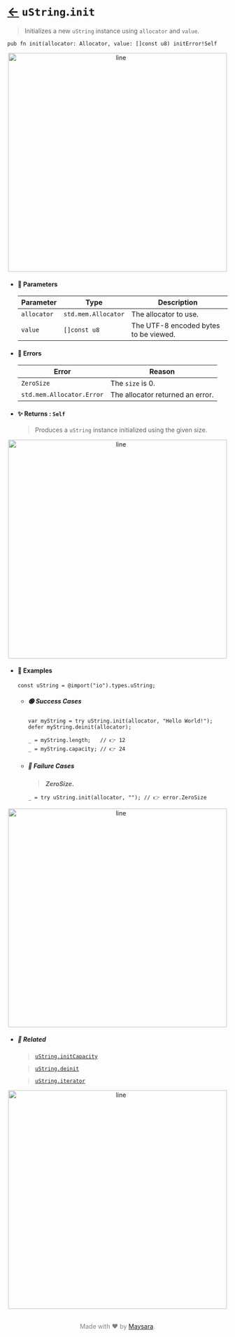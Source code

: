 # [←](../uString.md) `uString`.`init`

> Initializes a new `uString` instance using `allocator` and `value`.

```zig
pub fn init(allocator: Allocator, value: []const u8) initError!Self
```


<div align="center">
<img src="https://raw.githubusercontent.com/Super-ZIG/io/refs/heads/main/dist/img/md/line.png" alt="line" style="width:500px;"/>
</div>

- #### 🧩 Parameters

    | Parameter   | Type                | Description                           |
    | ----------- | ------------------- | ------------------------------------- |
    | `allocator` | `std.mem.Allocator` | The allocator to use.                 |
    | `value`     | `[]const u8`        | The UTF-8 encoded bytes to be viewed. |

- #### 🚫 Errors

    | Error                     | Reason                           |
    | ------------------------- | -------------------------------- |
    | `ZeroSize`                | The `size` is 0.                 |
    | `std.mem.Allocator.Error` | The allocator returned an error. |

- #### ✨ Returns : `Self`

    > Produces a `uString` instance initialized using the given size.

<div align="center">
<img src="https://raw.githubusercontent.com/Super-ZIG/io/refs/heads/main/dist/img/md/line.png" alt="line" style="width:500px;"/>
</div>

- #### 🧪 Examples

    ```zig
    const uString = @import("io").types.uString;
    ```

    - ##### 🟢 Success Cases

        ```zig
        var myString = try uString.init(allocator, "Hello World!");
        defer myString.deinit(allocator);

        _ = myString.length;   // 👉 12
        _ = myString.capacity; // 👉 24
        ```

    - ##### 🔴 Failure Cases

        > **_ZeroSize._**

        ```zig
        _ = try uString.init(allocator, ""); // 👉 error.ZeroSize
        ```

<div align="center">
<img src="https://raw.githubusercontent.com/Super-ZIG/io/refs/heads/main/dist/img/md/line.png" alt="line" style="width:500px;"/>
</div>

- ##### 🔗 Related

  > [`uString.initCapacity`](./initCapacity.md)

  > [`uString.deinit`](./deinit.md)

  > [`uString.iterator`](./iterator.md)

<div align="center">
<img src="https://raw.githubusercontent.com/Super-ZIG/io/refs/heads/main/dist/img/md/line.png" alt="line" style="width:500px;"/>
</div>

<p align="center" style="color:grey;"><br />Made with ❤️ by <a href="http://github.com/maysara-elshewehy" target="blank">Maysara</a>.</p>